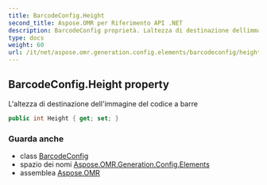 ```yaml
---
title: BarcodeConfig.Height
second_title: Aspose.OMR per Riferimento API .NET
description: BarcodeConfig proprietà. Laltezza di destinazione dellimmagine del codice a barre
type: docs
weight: 60
url: /it/net/aspose.omr.generation.config.elements/barcodeconfig/height/
---
```

## BarcodeConfig.Height property

L'altezza di destinazione dell'immagine del codice a barre

```csharp
public int Height { get; set; }
```

### Guarda anche

* class [BarcodeConfig](../)
* spazio dei nomi [Aspose.OMR.Generation.Config.Elements](../../barcodeconfig/)
* assemblea [Aspose.OMR](../../../)


